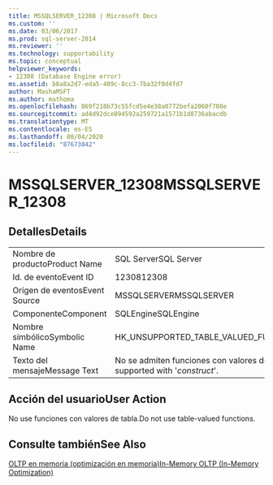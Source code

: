 ```yaml
---
title: MSSQLSERVER_12308 | Microsoft Docs
ms.custom: ''
ms.date: 03/06/2017
ms.prod: sql-server-2014
ms.reviewer: ''
ms.technology: supportability
ms.topic: conceptual
helpviewer_keywords:
- 12308 (Database Engine error)
ms.assetid: b8a8a2d7-eda5-409c-8cc3-7ba32f0d4fd7
author: MashaMSFT
ms.author: mathoma
ms.openlocfilehash: 869f218b73c55fcd5e4e38a0772befa2060f708e
ms.sourcegitcommit: ad4d92dce894592a259721a1571b1d8736abacdb
ms.translationtype: MT
ms.contentlocale: es-ES
ms.lasthandoff: 08/04/2020
ms.locfileid: "87673042"
---
```

# <a name="mssqlserver_12308"></a><span data-ttu-id="f2a51-102">MSSQLSERVER_12308</span><span class="sxs-lookup"><span data-stu-id="f2a51-102">MSSQLSERVER_12308</span></span>
    
## <a name="details"></a><span data-ttu-id="f2a51-103">Detalles</span><span class="sxs-lookup"><span data-stu-id="f2a51-103">Details</span></span>  
  
|||  
|-|-|  
|<span data-ttu-id="f2a51-104">Nombre de producto</span><span class="sxs-lookup"><span data-stu-id="f2a51-104">Product Name</span></span>|<span data-ttu-id="f2a51-105">SQL Server</span><span class="sxs-lookup"><span data-stu-id="f2a51-105">SQL Server</span></span>|  
|<span data-ttu-id="f2a51-106">Id. de evento</span><span class="sxs-lookup"><span data-stu-id="f2a51-106">Event ID</span></span>|<span data-ttu-id="f2a51-107">12308</span><span class="sxs-lookup"><span data-stu-id="f2a51-107">12308</span></span>|  
|<span data-ttu-id="f2a51-108">Origen de eventos</span><span class="sxs-lookup"><span data-stu-id="f2a51-108">Event Source</span></span>|<span data-ttu-id="f2a51-109">MSSQLSERVER</span><span class="sxs-lookup"><span data-stu-id="f2a51-109">MSSQLSERVER</span></span>|  
|<span data-ttu-id="f2a51-110">Componente</span><span class="sxs-lookup"><span data-stu-id="f2a51-110">Component</span></span>|<span data-ttu-id="f2a51-111">SQLEngine</span><span class="sxs-lookup"><span data-stu-id="f2a51-111">SQLEngine</span></span>|  
|<span data-ttu-id="f2a51-112">Nombre simbólico</span><span class="sxs-lookup"><span data-stu-id="f2a51-112">Symbolic Name</span></span>|<span data-ttu-id="f2a51-113">HK_UNSUPPORTED_TABLE_VALUED_FUNCTIONS</span><span class="sxs-lookup"><span data-stu-id="f2a51-113">HK_UNSUPPORTED_TABLE_VALUED_FUNCTIONS</span></span>|  
|<span data-ttu-id="f2a51-114">Texto del mensaje</span><span class="sxs-lookup"><span data-stu-id="f2a51-114">Message Text</span></span>|<span data-ttu-id="f2a51-115">No se admiten funciones con valores de tabla con '*construct*'.</span><span class="sxs-lookup"><span data-stu-id="f2a51-115">Table-valued functions are not supported with '*construct*'.</span></span>|  
  
## <a name="user-action"></a><span data-ttu-id="f2a51-116">Acción del usuario</span><span class="sxs-lookup"><span data-stu-id="f2a51-116">User Action</span></span>  
 <span data-ttu-id="f2a51-117">No use funciones con valores de tabla.</span><span class="sxs-lookup"><span data-stu-id="f2a51-117">Do not use table-valued functions.</span></span>  
  
## <a name="see-also"></a><span data-ttu-id="f2a51-118">Consulte también</span><span class="sxs-lookup"><span data-stu-id="f2a51-118">See Also</span></span>  
 [<span data-ttu-id="f2a51-119">OLTP en memoria &#40;optimización en memoria&#41;</span><span class="sxs-lookup"><span data-stu-id="f2a51-119">In-Memory OLTP &#40;In-Memory Optimization&#41;</span></span>](../in-memory-oltp/in-memory-oltp-in-memory-optimization.md)  
  
  
